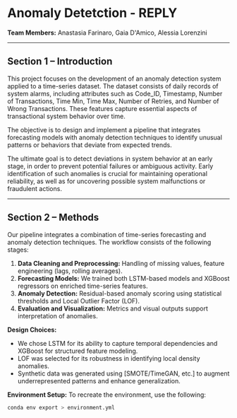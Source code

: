 # Anomaly Detetction - REPLY 
**Team Members:** Anastasia Farinaro, Gaia D'Amico, Alessia Lorenzini

---

## Section 1 – Introduction

This project focuses on the development of an anomaly detection system applied to a time-series dataset. The dataset consists of daily records of system alarms, including attributes such as Code_ID, Timestamp, Number of Transactions, Time Min, Time Max, Number of Retries, and Number of Wrong Transactions. These features capture essential aspects of transactional system behavior over time.

The objective is to design and implement a pipeline that integrates forecasting models with anomaly detection techniques to identify unusual patterns or behaviors that deviate from expected trends.

The ultimate goal is to detect deviations in system behavior at an early stage, in order to prevent potential failures or ambiguous activity. Early identification of such anomalies is crucial for maintaining operational reliability, as well as for uncovering possible system malfunctions or fraudulent actions.


---

## Section 2 – Methods

Our pipeline integrates a combination of time-series forecasting and anomaly detection techniques. The workflow consists of the following stages:

1. **Data Cleaning and Preprocessing:** Handling of missing values, feature engineering (lags, rolling averages).
2. **Forecasting Models:** We trained both LSTM-based models and XGBoost regressors on enriched time-series features.
3. **Anomaly Detection:** Residual-based anomaly scoring using statistical thresholds and Local Outlier Factor (LOF).
4. **Evaluation and Visualization:** Metrics and visual outputs support interpretation of anomalies.

**Design Choices:**
- We chose LSTM for its ability to capture temporal dependencies and XGBoost for structured feature modeling.
- LOF was selected for its robustness in identifying local density anomalies.
- Synthetic data was generated using [SMOTE/TimeGAN, etc.] to augment underrepresented patterns and enhance generalization.

**Environment Setup:**
To recreate the environment, use the following:
```bash
conda env export > environment.yml

